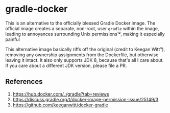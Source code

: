 # gradle-docker

This is an alternative to the officially blessed Gradle Docker image.
The official image creates a separate, non-root, user `gradle` within the image, leading to
annoyances surrounding Unix permissions¹², making it especially painful 

This alternative image basically riffs off the original (credit to Keegan Witt³), removing any
ownership assignments from the Dockerfile, but otherwise leaving it intact. It also only supports
JDK 8, because that's all I care about. If you care about a different JDK version, please file a PR.


## References
1. https://hub.docker.com/_/gradle?tab=reviews
2. https://discuss.gradle.org/t/docker-image-permission-issue/25149/3
3. https://github.com/keeganwitt/docker-gradle
